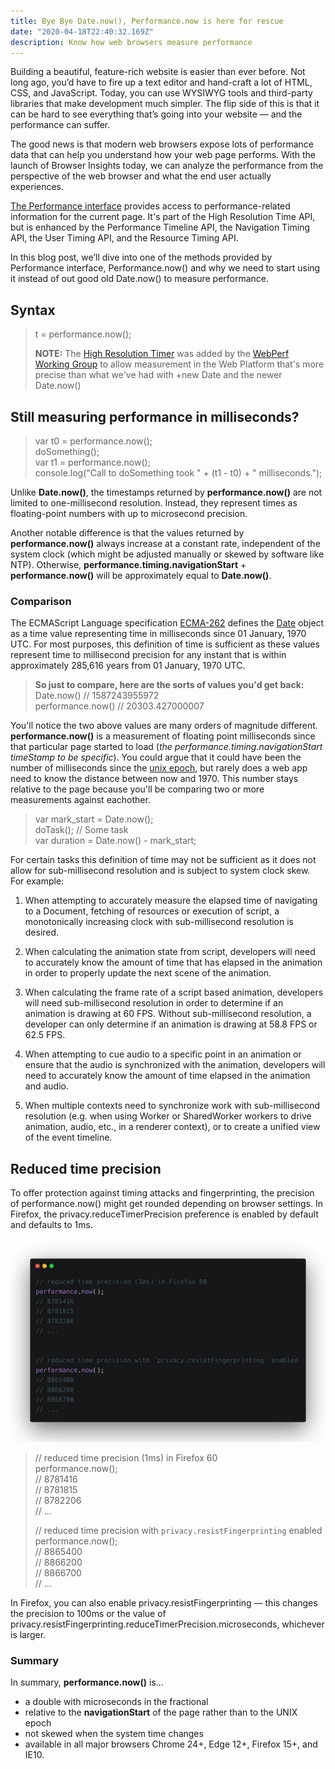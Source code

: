 ```yaml
---
title: Bye Bye Date.now(), Performance.now is here for rescue 
date: "2020-04-18T22:40:32.169Z"
description: Know how web browsers measure performance
---
```


Building a beautiful, feature-rich website is easier than ever before. Not long ago, you’d have to fire up a text editor and hand-craft a lot of HTML, CSS, and JavaScript. Today, you can use WYSIWYG tools and third-party libraries that make development much simpler. The flip side of this is that it can be hard to see everything that’s going into your website — and the performance can suffer.

The good news is that modern web browsers expose lots of performance data that can help you understand how your web page performs. With the launch of Browser Insights today, we can analyze the performance from the perspective of the web browser and what the end user actually experiences.

[The Performance interface](https://developer.cdn.mozilla.net/en-US/docs/Web/API/Performance) provides access to performance-related information for the current page. It's part of the High Resolution Time API, but is enhanced by the Performance Timeline API, the Navigation Timing API, the User Timing API, and the Resource Timing API.

 In this blog post, we’ll dive into one of the methods provided by Performance interface, Performance.now() and why we need to start using it instead of out good old Date.now() to measure performance.


 ## Syntax

  <!-- t = performance.now(); -->



>
>  t = performance.now();
>
> **NOTE:** The [High Resolution Timer](https://w3c.github.io/hr-time/) was added by the [WebPerf Working Group](https://www.w3.org/webperf/) to allow measurement in the Web Platform that's more precise than what we've had with +new Date and the newer Date.now()


## Still measuring performance in milliseconds?


>
> var t0 = performance.now();   
> doSomething();   
> var t1 = performance.now();   
> console.log("Call to doSomething took " + (t1 - t0) + " milliseconds.");   
>

<!-- ![example of performance.now() vs Date.now()](./example1.png) -->


Unlike **Date.now()**, the timestamps returned by **performance.now()** are not limited to one-millisecond resolution. Instead, they represent times as floating-point numbers with up to microsecond precision.

Another notable difference is that the values returned by **performance.now()** always increase at a constant rate, independent of the system clock (which might be adjusted manually or skewed by software like NTP). Otherwise, **performance.timing.navigationStart** + **performance.now()** will be approximately equal to **Date.now()**.


### Comparison

The ECMAScript Language specification [ECMA-262](https://tc39.es/ecma262/) defines the [Date](https://tc39.es/ecma262/#sec-date-objects) object as a time value representing time in milliseconds since 01 January, 1970 UTC. For most purposes, this definition of time is sufficient as these values represent time to millisecond precision for any instant that is within approximately 285,616 years from 01 January, 1970 UTC.


<!-- ![performance.now() vs Date.now()](./comparison.png) -->


> **So just to compare, here are the sorts of values you'd get back:**
> Date.now()         //  1587243955972   
> performance.now()  //  20303.427000007   
>  


You'll notice the two above values are many orders of magnitude different. **performance.now()** is a measurement of floating point milliseconds since that particular page started to load (*the performance.timing.navigationStart timeStamp to be specific*). You could argue that it could have been the number of milliseconds since the [unix epoch](https://en.wikipedia.org/wiki/Unix_time), but rarely does a web app need to know the distance between now and 1970. This number stays relative to the page because you'll be comparing two or more measurements against eachother.









<!-- ![example of performance.now() vs Date.now()](./example2.png) -->

> var mark_start = Date.now();    
> doTask(); // Some task    
> var duration = Date.now() - mark_start;    


For certain tasks this definition of time may not be sufficient as it does not allow for sub-millisecond resolution and is subject to system clock skew. For example:



1.  When attempting to accurately measure the elapsed time of navigating to a Document, fetching of resources or execution of script, a monotonically increasing clock with sub-millisecond resolution is desired.
2.  When calculating the animation state from script, developers will need to accurately know the amount of time that has elapsed in the animation in order to properly update the next scene of the animation.

3.  When calculating the frame rate of a script based animation, developers will need sub-millisecond resolution in order to determine if an animation is drawing at 60 FPS. Without sub-millisecond resolution, a developer can only determine if an animation is drawing at 58.8 FPS or 62.5 FPS.
4.  When attempting to cue audio to a specific point in an animation or ensure that the audio is synchronized with the animation, developers will need to accurately know the amount of time elapsed in the animation and audio.

5.  When multiple contexts need to synchronize work with sub-millisecond resolution (e.g. when using Worker or SharedWorker workers to drive animation, audio, etc., in a renderer context), or to create a unified view of the event timeline.


## Reduced time precision

To offer protection against timing attacks and fingerprinting, the precision of performance.now() might get rounded depending on browser settings.
In Firefox, the privacy.reduceTimerPrecision preference is enabled by default and defaults to 1ms.


![example of performance.now() vs Date.now()](./example3.png)


> // reduced time precision (1ms) in Firefox 60  
> performance.now();  
> // 8781416  
> // 8781815  
> // 8782206  
> // ...  
>  
>  
> // reduced time precision with `privacy.resistFingerprinting` enabled  
> performance.now();  
> // 8865400  
> // 8866200  
> // 8866700  
> // ...  

In Firefox, you can also enable privacy.resistFingerprinting — this changes the precision to 100ms or the value of privacy.resistFingerprinting.reduceTimerPrecision.microseconds, whichever is larger.




### Summary

In summary, **performance.now()** is...

 - a double with microseconds in the fractional
 - relative to the **navigationStart** of the page rather than to the UNIX epoch
 - not skewed when the system time changes
 - available in all major browsers Chrome 24+, Edge 12+,  Firefox 15+, and IE10.
